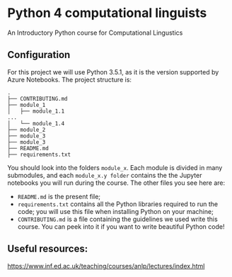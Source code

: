 # Python 4 computational linguists 

An Introductory Python course for Computational Lingustics

## Configuration

For this project we will use Python 3.5.1, as it is the version supported by Azure Notebooks. 
The project structure is:

```
.
├── CONTRIBUTING.md
├── module_1
│   ├── module_1.1
...
│   └── module_1.4
├── module_2
├── module_3
├── module_3
├── README.md
├── requirements.txt

```

You should look into the folders `module_x`. Each module is divided in many submodules, and each `module_x.y folder` contains the the Jupyter notebooks you will run during the course. 
The other files you see here are:
- `README.md` is the present file;
- `requirements.txt` contains all the Python libraries required to run the code; you will use this file when installing Python on your machine;
- `CONTRIBUTING.md` is a file containing the guidelines we used write this course. You can peek into it if you want to write beautiful Python code!

## Useful resources:
https://www.inf.ed.ac.uk/teaching/courses/anlp/lectures/index.html
